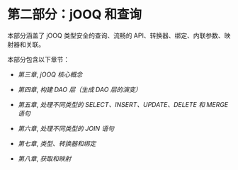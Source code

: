 # 第二部分：jOOQ 和查询

本部分涵盖了 jOOQ 类型安全的查询、流畅的 API、转换器、绑定、内联参数、映射器和关联。

本部分包含以下章节：

+   *第三章*, *jOOQ 核心概念*

+   *第四章*, *构建 DAO 层（生成 DAO 层的演变）*

+   *第五章*, *处理不同类型的 SELECT、INSERT、UPDATE、DELETE 和 MERGE 语句*

+   *第六章*, *处理不同类型的 JOIN 语句*

+   *第七章*, *类型、转换器和绑定*

+   *第八章*, *获取和映射*
